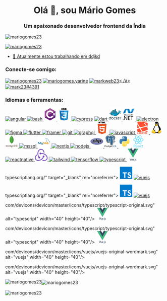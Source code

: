 <h1 align="center">Olá 👋, sou Mário Gomes</h1>
<h3 align="center">Um apaixonado desenvolvedor frontend da Índia</h3>

<p align="left"> <img src= "https://komarev.com/ghpvc/?username=mariogomes23&label=Profile%20views&color=0e75b6&style=flat" alt="mariogomes23" /> </p>

<p align="left"> <a href="https: //github.com/ryo-ma/github-profile-trophy"><img src="https://github-profile-trophy.vercel.app/?username=mariogomes23" alt="mariogomes23" /></ a> </p>

- 🔭 Atualmente estou trabalhando em [ddjkd](eww)

<h3 align="left">Conecte-se comigo:</h3>
<p align="left">
<a href="https://linkedin.com/in/mariogomes23" target="blank"><img align="center" src="https://raw.githubusercontent.com/rahuldkjain/github-profile-readme -generator/master/src/images/icons/Social/linked-in-alt.svg" alt="mariogomes23" height="30" width="40" /></a>
<a href="https:/ /fb.com/mariogomes.yarine" target="blank"><img align="center" src="https://raw.githubusercontent.com/rahuldkjain/github-profile-readme-generator/master/src/images /icons/Social/facebook.svg" alt="mariogomes.yarine" height="30" width="40" /></a>
<a href="https://instagram.com/markweb23" target=" blank"><img align="center" src="https://raw.githubusercontent.com/rahuldkjain/github-profile-readme-generator/master/src/images/icons/Social/instagram.svg" alt="markweb23" height="30" width="40" />< /a>
<a href="https://discord.gg/mark23#4391" target="blank"><img align="center" src="https://raw.githubusercontent.com/rahuldkjain/github-profile-readme -generator/master/src/images/icons/Social/discord.svg" alt="mark23#4391" height="30" width="40" /></a>
</p>

<h3 align="left ">Idiomas e ferramentas:</h3>
<p align="left"> <a href="https://angular.io" target="_blank" rel="noreferrer"> <img src="https://angular.io/assets/images/logos /angular/angular.svg" alt="angular" width="40" height="40"/> </a> <a href="https://www.gnu.org/software/bash/" target= "_blank" rel="noreferrer"> <img src="https://www.vectorlogo.zone/logos/gnu_bash/gnu_bash-icon.svg" alt="bash" width="40" height="40"/ > </a> <a href="https://www.w3schools.com/cs/" target="_blank" rel="noreferrer"> <img src="https://raw.githubusercontent.com/devicons/devicon/master/icons/csharp/csharp-original.svg" alt="csharp" width="40" height="40"/> </a> <a href="https://www. w3schools.com/css/" target="_blank" rel="noreferrer"> <img src="https://raw.githubusercontent.com/devicons/devicon/master/icons/css3/css3-original-wordmark.svg " alt="css3" width="40" height="40"/> </a> <a href="https://www.cypress.io" target="_blank" rel="noreferrer"> <img src="https://raw.githubusercontent.com/simple-icons/simple-icons/6e46ec1fc23b60c8fd0d2f2ff46db82e16dbd75f/icons/cypress.svg" alt="cypress" width="40" height="40"/></a> <a href="https://dart.dev" target="_blank" rel="noreferrer"> <img src="https://www.vectorlogo.zone/logos/dartlang/dartlang-icon .svg" alt="dart" width="40" height="40"/> </a> <a href="https://www.docker.com/" target="_blank" rel="noreferrer" > <img src="https://raw.githubusercontent.com/devicons/devicon/master/icons/docker/docker-original-wordmark.svg" alt="docker" width="40" height="40"/ > </a> <a href="https://dotnet.microsoft.com/" target="_blank" rel="noreferrer"> <img src="https://raw.githubusercontent.com/devicons/devicon/master/icons/dot-net/dot-net-original-wordmark.svg" alt="dotnet" width="40" height="40"/> </a> <a href=" https://www.electronjs.org" target="_blank" rel="noreferrer"> <img src="https://raw.githubusercontent.com/devicons/devicon/master/icons/electron/electron-original. svg" alt="electron" width="40" height="40"/> </a> <a href="https://www.figma.com/" target="_blank" rel="noreferrer"> <img src="https://www.vectorlogo.zone/logos/figma/figma-icon.svg" alt="figma" width="40" height="40"/> </a> <a href= "https://flutter.dev" target="_blank" rel="noreferrer"> <img src="https://www.vectorlogo.zone/logos/flutterio/flutterio-icon.svg" alt="flutter" width=" 40" height="40"/> </a> <a href="https://www.framer.com/" target="_blank" rel="noreferrer"> <img src="https://www .vectorlogo.zone/logos/framer/framer-icon.svg" alt="framer" width="40" height="40"/> </a> <a href="https://git-scm.com /" target="_blank" rel="noreferrer"> <img src="https://www.vectorlogo.zone/logos/git-scm/git-scm-icon.svg" alt="git" width=" 40" altura="40"/> </a> <a href="https://graphql.org" target="_blank" rel="noreferrer"> <img src="https://www.vectorlogo.zone/logos/graphql/graphql-icon. svg" alt="graphql" width="40" height="40"/> </a> <a href="https://www.w3.org/html/" target="_blank" rel="noreferrer "> <img src="https://raw.githubusercontent.com/devicons/devicon/master/icons/html5/html5-original-wordmark.svg" alt="html5" width="40" height="40" /> </a> <a href="https://developer.mozilla.org/en-US/docs/Web/JavaScript" target="_blank" rel="noreferrer"> <img src="https:/ /cru.githubusercontent.com/devicons/devicon/master/icons/javascript/javascript-original.svg" alt="javascript" width="40" height="40"/> </a> <a href="https:// laravel.com/" target="_blank" rel="noreferrer"> <img src="https://raw.githubusercontent.com/devicons/devicon/master/icons/laravel/laravel-plain-wordmark.svg" alt ="laravel" width="40" height="40"/> </a> <a href="https://www.linux.org/" target="_blank" rel="noreferrer"> <img src ="https://raw.githubusercontent.com/devicons/devicon/master/icons/linux/linux-original.svg" alt="linux" width="40" height="40"/> </a> <a href="https://www.mongodb.com/" target="_blank" rel="noreferrer"> <img src="https://raw.githubusercontent.com/devicons/devicon/master /icons/mongodb/mongodb-original-wordmark.svg" alt="mongodb" width="40" height="40"/> </a> <a href="https://www.microsoft.com/en -us/sql-server" target="_blank" rel="noreferrer"> <img src="https://www.svgrepo.com/show/303229/microsoft-sql-server-logo.svg" alt=" mssql" width="40" height="40"/> </a> <a href="https://www.mysql.com/" target="_blank" rel="noreferrer"> <img src=" https://raw.githubusercontent.com/devicons/devicon/master/icons/mysql/mysql-original-wordmark.svg" alt="mysql" width="40" height="40"/> </a> <a href="https: //nextjs.org/" target="_blank" rel="noreferrer"> <img src="https://cdn.worldvectorlogo.com/logos/nextjs-2.svg" alt="nextjs" width="40 " height="40"/> </a> <a href="https://nodejs.org" target="_blank" rel="noreferrer"> <img src="https://raw.githubusercontent.com /devicons/devicon/master/icons/nodejs/nodejs-original-wordmark.svg" alt="nodejs" width="40" height="40"/> </a> <a href="https://www.php.net" target="_blank" rel="noreferrer"> <img src="https://raw.githubusercontent.com/devicons/devicon/master/icons/php/php-original.svg" alt="php" width="40" height="40"/> </a> <a href="https://www.postgresql.org" target="_blank" rel="noreferrer"> <img src ="https://raw.githubusercontent.com/devicons/devicon/master/icons/postgresql/postgresql-original-wordmark.svg" alt="postgresql" width="40" height="40"/> </a > <a href="https://www.python.org" target="_blank" rel="noreferrer"> <img src="https://raw.githubusercontent.com/devicons/devicon/master/icons/python/python-original.svg" alt="python" width="40" height="40"/> </a> <a href="https://reactjs. org/" target="_blank" rel="noreferrer"> <img src="https://raw.githubusercontent.com/devicons/devicon/master/icons/react/react-original-wordmark.svg" alt=" react" width="40" height="40"/> </a> <a href="https://reactnative.dev/" target="_blank" rel="noreferrer"> <img src="https: //reactnative.dev/img/header_logo.svg" alt="reactnative" width="40" height="40"/> </a> <a href="https://redux.js.org"target="_blank" rel="noreferrer"> <img src="https://raw.githubusercontent.com/devicons/devicon/master/icons/redux/redux-original.svg" alt="redux" width=" 40" height="40"/> </a> <a href="https://tailwindcss.com/" target="_blank" rel="noreferrer"> <img src="https://www.vectorlogo .zone/logos/tailwindcss/tailwindcss-icon.svg" alt="tailwind" width="40" height="40"/> </a> <a href="https://www.tensorflow.org" target ="_blank" rel="noreferrer"> <img src="https://www.vectorlogo.zone/logos/tensorflow/tensorflow-icon.svg" alt="tensorflow" width="40"height="40"/> </a> <a href="https://www.typescriptlang.org/" target="_blank" rel="noreferrer"> <img src="https://raw.githubusercontent .com/devicons/devicon/master/icons/typescript/typescript-original.svg" alt="typescript" width="40" height="40"/> </a> <a href="https://vuejs .org/" target="_blank" rel="noreferrer"> <img src="https://raw.githubusercontent.com/devicons/devicon/master/icons/vuejs/vuejs-original-wordmark.svg" alt= "vuejs" width="40" height="40"/> </a> </p>typescriptlang.org/" target="_blank" rel="noreferrer"> <img src="https://raw.githubusercontent.com/devicons/devicon/master/icons/typescript/typescript-original.svg" alt=" typescript" width="40" height="40"/> </a> <a href="https://vuejs.org/" target="_blank" rel="noreferrer"> <img src="https: //raw.githubusercontent.com/devicons/devicon/master/icons/vuejs/vuejs-original-wordmark.svg" alt="vuejs" width="40" height="40"/> </a> </p >typescriptlang.org/" target="_blank" rel="noreferrer"> <img src="https://raw.githubusercontent.com/devicons/devicon/master/icons/typescript/typescript-original.svg" alt=" typescript" width="40" height="40"/> </a> <a href="https://vuejs.org/" target="_blank" rel="noreferrer"> <img src="https: //raw.githubusercontent.com/devicons/devicon/master/icons/vuejs/vuejs-original-wordmark.svg" alt="vuejs" width="40" height="40"/> </a> </p >com/devicons/devicon/master/icons/typescript/typescript-original.svg" alt="typescript" width="40" height="40"/> </a> <a href="https://vuejs. org/" target="_blank" rel="noreferrer"> <img src="https://raw.githubusercontent.com/devicons/devicon/master/icons/vuejs/vuejs-original-wordmark.svg" alt=" vuejs" width="40" height="40"/> </a> </p>com/devicons/devicon/master/icons/typescript/typescript-original.svg" alt="typescript" width="40" height="40"/> </a> <a href="https://vuejs. org/" target="_blank" rel="noreferrer"> <img src="https://raw.githubusercontent.com/devicons/devicon/master/icons/vuejs/vuejs-original-wordmark.svg" alt=" vuejs" width="40" height="40"/> </a> </p>com/devicons/devicon/master/icons/vuejs/vuejs-original-wordmark.svg" alt="vuejs" width="40" height="40"/> </a> </p>com/devicons/devicon/master/icons/vuejs/vuejs-original-wordmark.svg" alt="vuejs" width="40" height="40"/> </a> </p>

<p><img align="left" src="https://github-readme-stats.vercel.app/api/top-langs?username=mariogomes23&show_icons=true&locale=en&layout=compact" alt="mariogomes23" /> </p>

<p> <img align="center" src="https://github-readme-stats.vercel.app/api?username=mariogomes23&show_icons=true&locale=en" alt="mariogomes23" /> </p>

<p><img align="center" src="https://github-readme-streak-stats.herokuapp.com/?user=mariogomes23&" alt="mariogomes23" /></p>
